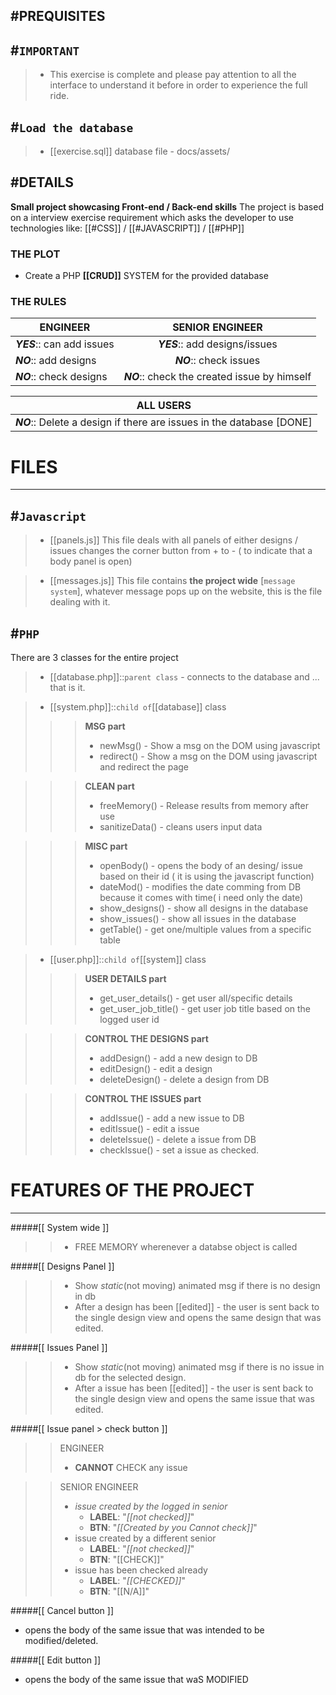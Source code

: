 #PREQUISITES
---

## #`IMPORTANT` 
> * This exercise is complete and please pay attention to all the interface to understand it before in order to experience the full ride.

## #`Load the database` 

> * [[exercise.sql]]  database file - docs/assets/


#DETAILS
---

**Small project showcasing Front-end / Back-end skills**
The project is based on a interview exercise requirement which asks the developer to use technologies like:
[[#CSS]] / [[#JAVASCRIPT]] / [[#PHP]]

### **THE PLOT**

- Create a PHP **[[CRUD]]** SYSTEM for the provided database
### **THE RULES**



|ENGINEER                    |  SENIOR ENGINEER                             |
|----------------------------|:--------------------------------------------:|
|***YES***:: can add issues  |***YES***:: add designs/issues                | 
|***NO***:: add designs      |***NO***:: check issues                       |
|***NO***:: check designs    |***NO***:: check the created issue by himself |
   
 
| ALL USERS |
|-----------|
|***NO***:: Delete a design if there are issues in the database [DONE]|
 
 




# FILES
---



 
## #`Javascript` 

> * [[panels.js]] This file deals with all panels of either designs / issues
changes the corner button from + to - ( to indicate that a body panel is open)
 
> * [[messages.js]] This file contains **the project wide** [`message system`], whatever message pops up on the website, this is the file dealing with it.

 



## #`PHP` 

 There are 3 classes for the entire project
> * [[database.php]]::`parent class` - connects to the database and ... that is it.


> * [[system.php]]::`child of`[[database]] class
>>    >**MSG part**
>>>    * newMsg()   - Show a msg on the DOM using javascript
>>>    * redirect() - Show a msg on the DOM using javascript and redirect the page


>>    >**CLEAN part**
>>>    * freeMemory()   - Release results from memory after use
>>>    * sanitizeData() - cleans users input data


>>    >**MISC part**
>>>    * openBody()     - opens the body of an desing/ issue based on their id ( it is using the javascript function)
>>>    * dateMod()      - modifies the date comming from DB because it comes with time( i need only the date)
>>>    * show_designs() - show all designs in the database
>>>    * show_issues()  - show all issues in the database
>>>    * getTable()     - get one/multiple values from a specific table 


> * [[user.php]]::`child of`[[system]] class 
>>    >**USER DETAILS part**
>>>    * get_user_details()   - get user all/specific details  
>>>    * get_user_job_title() - get user job title based on the logged user id

>>    >**CONTROL THE DESIGNS part**
>>>    * addDesign() - add a new design to DB
>>>    * editDesign()   - edit a   design  
>>>    * deleteDesign() - delete a   design from DB

>>    >**CONTROL THE ISSUES part**
>>>   * addIssue()    - add a new issue to DB
>>>   * editIssue()   - edit a   issue 
>>>   * deleteIssue() - delete a   issue from DB
>>>   * checkIssue()  - set a issue as checked.

  




# FEATURES OF THE PROJECT
---











#####[[ System wide ]]
>> + FREE MEMORY wherenever a databse object is called
  
#####[[ Designs Panel ]]
>> + Show *static*(not moving) animated msg if there is no design in db
>> + After a design has been [[edited]]  - the user is sent back to the single design view and opens the same design that was edited.

#####[[ Issues Panel ]]
>> + Show *static*(not moving) animated msg if there is no issue in db for the selected design.
>> + After a issue has been [[edited]]  - the user is sent back to the single design view and opens the same issue that was edited.

#####[[ Issue panel > check button ]]

>>  ENGINEER 
>>- **CANNOT** CHECK any issue

>>  SENIOR ENGINEER 
>> + *issue created by the logged in senior*
>>    + **LABEL**: "*[[not checked]]*" 
>>    + **BTN**:  "*[[Created by you Cannot check]]*"
>> + issue created by a different senior
>>    + **LABEL**: "*[[not checked]]*" 
>>    +  **BTN**:  "[[CHECK]]"
>> + issue has been checked already 
>>    + **LABEL**: "*[[CHECKED]]*"     
>>    + **BTN**:  "[[N/A]]"
        
 
#####[[ Cancel button ]] 
- opens the body of the same issue that was intended to be modified/deleted.

#####[[ Edit button ]] 
- opens the body of the same issue that waS MODIFIED
